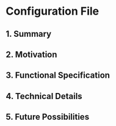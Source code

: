 # Configuration File

## 1. Summary
## 2. Motivation
## 3. Functional Specification
## 4. Technical Details
## 5. Future Possibilities